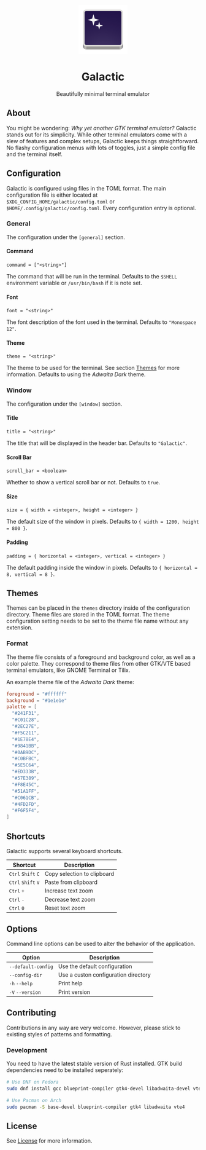 <p align="center">
  <img width="128" alt="Galactic App Icon" src="data/icons/io.github.danielwolbach.Galactic.svg">
</p>

<h1 align="center">
  Galactic
</h1>

<p align="center">
  Beautifully minimal terminal emulator
</p>

## About

You might be wondering: _Why yet another GTK terminal emulator?_ Galactic stands
out for its simplicity. While other terminal emulators come with a slew of
features and complex setups, Galactic keeps things straightforward. No flashy
configuration menus with lots of toggles, just a simple config file and the
terminal itself.

## Configuration

Galactic is configured using files in the TOML format. The main configuration
file is either located at `$XDG_CONFIG_HOME/galactic/config.toml` or
`$HOME/.config/galactic/config.toml`. Every configuration entry is optional.

### General

The configuration under the `[general]` section.

#### Command

```
command = ["<string>"]
```

The command that will be run in the terminal. Defaults to the `$SHELL`
environment variable or `/usr/bin/bash` if it is note set.

#### Font

```
font = "<string>"
```

The font description of the font used in the terminal. Defaults to
`"Monospace 12"`.

#### Theme

```
theme = "<string>"
```

The theme to be used for the terminal. See section [Themes](#themes) for more
information. Defaults to using the _Adwaita Dark_ theme.

### Window

The configuration under the `[window]` section.

#### Title

```
title = "<string>"
```

The title that will be displayed in the header bar. Defaults to `"Galactic"`.

#### Scroll Bar

```
scroll_bar = <boolean>
```

Whether to show a vertical scroll bar or not. Defaults to `true`.

#### Size

```
size = { width = <integer>, height = <integer> }
```

The default size of the window in pixels. Defaults to
`{ width = 1200, height = 800 }`.

#### Padding

```
padding = { horizontal = <integer>, vertical = <integer> }
```

The default padding inside the window in pixels. Defaults to
`{ horizontal = 8, vertical = 8 }`.

## Themes

Themes can be placed in the `themes` directory inside of the configuration
directory. Theme files are stored in the TOML format. The theme configuration
setting needs to be set to the theme file name without any extension.

### Format

The theme file consists of a foreground and background color, as well as a color
palette. They correspond to theme files from other GTK/VTE based terminal
emulators, like GNOME Terminal or Tilix.

An example theme file of the _Adwaita Dark_ theme:

```toml
foreground = "#ffffff"
background = "#1e1e1e"
palette = [
  "#241F31",
  "#C01C28",
  "#2EC27E",
  "#F5C211",
  "#1E78E4",
  "#9841BB",
  "#0AB9DC",
  "#C0BFBC",
  "#5E5C64",
  "#ED333B",
  "#57E389",
  "#F8E45C",
  "#51A1FF",
  "#C061CB",
  "#4FD2FD",
  "#F6F5F4",
]
```

## Shortcuts

Galactic supports several keyboard shortcuts.

| Shortcut           | Description                 |
| ------------------ | --------------------------- |
| `Ctrl` `Shift` `C` | Copy selection to clipboard |
| `Ctrl` `Shift` `V` | Paste from clipboard        |
| `Ctrl` `+`         | Increase text zoom          |
| `Ctrl` `-`         | Decrease text zoom          |
| `Ctrl` `0`         | Reset text zoom             |

## Options

Command line options can be used to alter the behavior of the application.

| Option             | Description                          |
| ------------------ | ------------------------------------ |
| `--default-config` | Use the default configuration        |
| `--config-dir`     | Use a custon configuration directory |
| `-h` `--help`      | Print help                           |
| `-V` `--version`   | Print version                        |

## Contributing

Contributions in any way are very welcome. However, please stick to existing
styles of patterns and formatting.

### Development

You need to have the latest stable version of Rust installed. GTK build
dependencies need to be installed seperately:

```sh
# Use DNF on Fedora
sudo dnf install gcc blueprint-compiler gtk4-devel libadwaita-devel vte291-gtk4-devel
```

```sh
# Use Pacman on Arch
sudo pacman -S base-devel blueprint-compiler gtk4 libadwaita vte4
```

## License

See [License](license.md) for more information.
